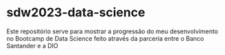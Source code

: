 # sdw2023-data-science
Este repositório serve para mostrar a progressão do meu desenvolvimento no Bootcamp de Data Science feito através da parceria entre o Banco Santander e a DIO
